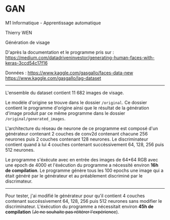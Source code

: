 # GAN
M1 Informatique - Apprentissage automatique

Thierry WEN

Génération de visage

D'après la documentation et le programme pris sur :
https://medium.com/datadriveninvestor/generating-human-faces-with-keras-3ccd54c17f16

Données :
https://www.kaggle.com/gasgallo/faces-data-new
https://www.kaggle.com/gasgallo/lag-dataset

***
L'ensemble du dataset contient 11 682 images de visage.

Le modèle d'origine se trouve dans le dossier ```/original```. Ce dossier contient le programme d'origine ainsi que le résultat de la génération d'image produit par ce même programme dans le dossier ```/original/generated_images```.

L'architecture du réseau de neurone de ce programme est composé d'un générateur contenant 2 couches de conv2d contenant chacune 256 neurones puis 2 couches contenant 128 neurones.
Le discriminateur contient quand à lui 4 couches contenant succèssivement 64, 128, 256 puis 512 neurones.

Le programme s'éxécute avec en entrée des images de 64\*64 RGB avec une epoch de 4000 et l'éxécution du programme a nécessité environ **16h de compilation**.
Le programme génère tous les 100 epochs une image qui a était généré par le générateur et au préablement discriminé par le discrimateur.

***
Pour tester, j'ai modifié le générateur pour qu'il contient 4 couches contenant succéssivement 64, 128, 256 puis 512 neurones sans modifier le discriminateur. L'éxécution du programme a nécessitait environ **45h de compilation** (~~Je ne souhaite pas réitérer l'expérience~~).
